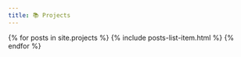```yaml
---
title: 📚 Projects
---
```


{% for posts in site.projects %}
{% include posts-list-item.html %}
{% endfor %}
